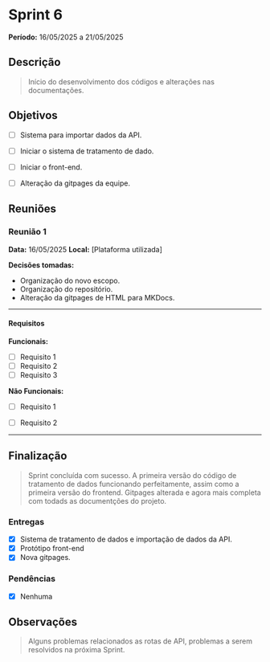 # Sprint 6

**Período:** 16/05/2025 a 21/05/2025

## Descrição  

> Início do desenvolvimento dos códigos e alterações nas documentações. 

## Objetivos  

- [ ] Sistema para importar dados da API.
- [ ] Iniciar o sistema de tratamento de dado.
- [ ] Iniciar o front-end.
- [ ] Alteração da gitpages da equipe.
 

## Reuniões  

### Reunião 1  

**Data:** 16/05/2025
**Local:** [Plataforma utilizada]  

**Decisões tomadas:**  
- Organização do novo escopo.
- Organização do repositório.
- Alteração da gitpages de HTML para MKDocs.

---

#### Requisitos  

**Funcionais:**  
- [ ] Requisito 1  
- [ ] Requisito 2  
- [ ] Requisito 3  

**Não Funcionais:**  
- [ ] Requisito 1  
- [ ] Requisito 2  


---

## Finalização  

> Sprint concluída com sucesso. A primeira versão do código de tratamento de dados funcionando perfeitamente, assim como a primeira versão do frontend. Gitpages alterada e agora mais completa com todads as documentções do projeto.

### Entregas  
- [x] Sistema de tratamento de dados e importação de dados da API.
- [x] Protótipo front-end
- [X] Nova gitpages.

### Pendências  
- [X] Nenhuma

## Observações  

> Alguns problemas relacionados as rotas de API, problemas a serem resolvidos na próxima Sprint.
